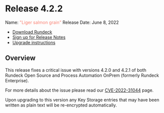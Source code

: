 # Release 4.2.2

Name: <span style="color: salmon"><span class="glyphicon glyphicon-grain"></span> "Liger salmon grain"</span>
Release Date: June 8, 2022

- [Download Rundeck](https://download.rundeck.com/)
- [Sign up for Release Notes](https://www.rundeck.com/release-notes-signup)
- [Upgrade instructions](/upgrading/)

## Overview

This release fixes a critical issue with versions 4.2.0 and 4.2.1 of both Rundeck Open Source and Process Automation OnPrem (formerly Rundeck Enterprise).

For more details about the issue please read our [CVE-2022-31044](/history/CVEs/CVE-2022-31044.md) page.

Upon upgrading to this version any Key Storage entries that may have been written as plain text will be re-encrypted automatically.
